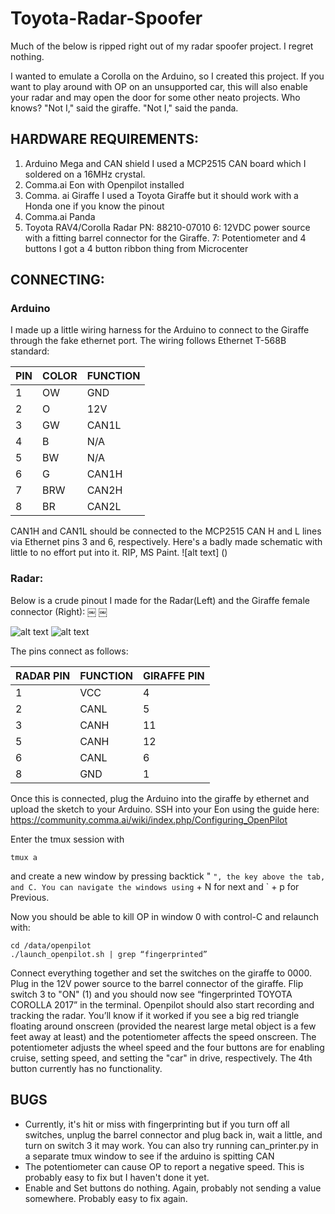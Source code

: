 # Toyota-Radar-Spoofer
Much of the below is ripped right out of my radar spoofer project. I regret nothing.

I wanted to emulate a Corolla on the Arduino, so I created this project. If you want to play around with OP on an unsupported car, this will also enable your radar and may open the door for some other neato projects. Who knows? "Not I," said the giraffe. "Not I," said the panda.

## HARDWARE REQUIREMENTS:

1. Arduino Mega and CAN shield
	I used a MCP2515 CAN board which I soldered on a 16MHz crystal. 
2. Comma.ai Eon with Openpilot installed
3. Comma. ai Giraffe
	I used a Toyota Giraffe but it should work with a Honda one if you know the pinout
4. Comma.ai Panda
5. Toyota RAV4/Corolla Radar PN: 88210-07010
6: 12VDC power source with a fitting barrel connector for the Giraffe.
7: Potentiometer and 4 buttons
	I got a 4 button ribbon thing from Microcenter

## CONNECTING:

### Arduino

I made up a little wiring harness for the Arduino to connect to the Giraffe through the fake ethernet port. The wiring follows Ethernet T-568B standard:

|PIN | COLOR | FUNCTION|
|----|-------|---------|
|1	 | OW		 | GND     |
|2	 | O		 | 12V     |
|3	 | GW		 | CAN1L   |
|4	 | B		 | N/A     |
|5	 | BW		 | N/A     |
|6	 | G		 | CAN1H   |
|7	 | BRW	 | CAN2H   |
|8	 | BR		 | CAN2L   |

CAN1H and CAN1L should be connected to the MCP2515 CAN H and L lines via Ethernet pins 3 and 6, respectively.
Here's a badly made schematic with little to no effort put into it. RIP, MS Paint.
![alt text] ()

### Radar:

Below is a crude pinout I made for the Radar(Left) and the Giraffe female connector (Right):
￼    ￼

![alt text](https://github.com/wocsor/Toyota-Radar-Spoofer/blob/master/radar.png?raw=true)
![alt text](https://github.com/wocsor/Toyota-Radar-Spoofer/blob/master/Giraffe.png?raw=true) 



The pins connect as follows:

|RADAR PIN	| FUNCTION	| GIRAFFE PIN|
|-----------|-----------|------------|
|1	      	| 	VCC	    |		4        |
|2			    |  CANL		  |   5        | 
|3			    |  CANH     |		11       | 
|5		      |	CANH      |		12       | 
|6			    |  CANL     |		6        |
|8			    |  GND      |	  1        |


Once this is connected, plug the Arduino into the giraffe by ethernet and upload the sketch to your Arduino. SSH into your Eon using the guide here:
https://community.comma.ai/wiki/index.php/Configuring_OpenPilot

Enter the tmux session with
```
tmux a
```
and create a new window by pressing backtick " ` ", the key above the tab, and C. You can navigate the windows using ` + N for next and ` + p for Previous.
 
Now you should be able to kill OP in window 0 with control-C and relaunch with:
```
cd /data/openpilot
./launch_openpilot.sh | grep “fingerprinted”
```
Connect everything together and set the switches on the giraffe to 0000. Plug in the 12V power source to the barrel connector of the giraffe. Flip switch 3 to "ON" (1) and you should now see “fingerprinted TOYOTA COROLLA 2017” in the terminal. Openpilot should also start recording and tracking the radar. You’ll know if it worked if you see a big red triangle floating around onscreen (provided the nearest large metal object is a few feet away at least) and the potentiometer affects the speed onscreen. The potentiometer adjusts the wheel speed and the four buttons are for enabling cruise, setting speed, and setting the "car" in drive, respectively. The 4th button currently has no functionality.

## BUGS
- Currently, it's hit or miss with fingerprinting but if you turn off all switches, unplug the barrel connector and plug back in, wait a little, and turn on switch 3 it may work. You can also try running can_printer.py in a separate tmux window to see if the arduino is spitting CAN
- The potentiometer can cause OP to report a negative speed. This is probably easy to fix but I haven't done it yet.
- Enable and Set buttons do nothing. Again, probably not sending a value somewhere. Probably easy to fix again.
